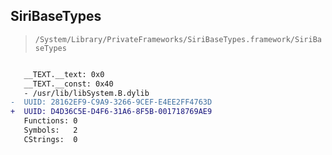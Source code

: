## SiriBaseTypes

> `/System/Library/PrivateFrameworks/SiriBaseTypes.framework/SiriBaseTypes`

```diff

   __TEXT.__text: 0x0
   __TEXT.__const: 0x40
   - /usr/lib/libSystem.B.dylib
-  UUID: 28162EF9-C9A9-3266-9CEF-E4EE2FF4763D
+  UUID: D4D36C5E-D4F6-31A6-8F5B-001718769AE9
   Functions: 0
   Symbols:   2
   CStrings:  0

```
